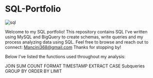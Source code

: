 # SQL-Portfolio

![sql](https://github.com/Mancini368/SQL-Portfolio/assets/126501368/c1cc3353-febd-4d14-91e9-ba35e5d323f1)

Welcome to my SQL portfolio!
This repository contains SQL I've written using MySQL and BigQuery to create schemas, write queries and my process analyzing data using SQL.
Feel free to browse and reach out to connect: Mancini368@gmail.com
Thanks for stopping by!

Below I've listed the functions used throughout my analysis:

JOIN 
SUM
COUNT
FORMAT TIMESTAMP
EXTRACT
CASE
Subqueries
GROUP BY
ORDER BY
LIMIT
